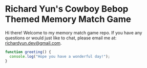 # Richard Yun's Cowboy Bebop Themed Memory Match Game

Hi there! Welcome to my memory match game repo. If you have any questions or would just like to chat, please email me at:
richardyun.dev@gmail.com.

```javascript
function greeting() {
  console.log("Hope you have a wonderful day!");
}